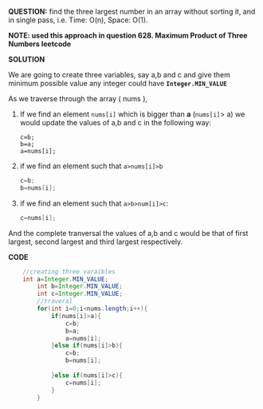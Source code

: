 **QUESTION:** find the three largest number in an array without sorting it, and in single pass, i.e. Time: O(n), Space: O(1).

**NOTE: used this approach in question 628. Maximum Product of Three Numbers leetcode**



**SOLUTION** 

We are going to create three variables, say a,b and c and give them minimum possible value any integer could have **```Integer.MIN_VALUE```**

As we traverse through the array ( nums ), 

1) If we find an element ``nums[i]`` which is bigger than **a** (`nums[i]`> a)
   we would update the values of a,b and c in the following way:

   ```
   c=b;
   b=a;
   a=nums[i];
   ```

   

2) if we find an element such that ```a>nums[i]>b```

   ```java
   c=b;
   b=nums[i];
   ```

   

3) if we find an element such that ````a>b>num[i]>c````:

   ```java
   c=nums[i];
   ```



And the complete tranversal the values of a,b and c would be that of first largest, second largest and third largest respectively.

**CODE**

```java
	//creating three varaibles
	int a=Integer.MIN_VALUE;
        int b=Integer.MIN_VALUE;
        int c=Integer.MIN_VALUE;
		//traveral
        for(int i=0;i<nums.length;i++){
            if(nums[i]>a){
                c=b;
                b=a;
                a=nums[i];
            }else if(nums[i]>b){
                c=b;
                b=nums[i];
                    
            }else if(nums[i]>c){
                c=nums[i];
            }
        }
```



